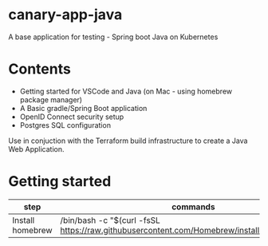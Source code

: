 # canary-app-java
A base application for testing - Spring boot Java on Kubernetes

# Contents

* Getting started for VSCode and Java (on Mac - using homebrew package manager)
* A Basic gradle/Spring Boot application
* OpenID Connect security setup
* Postgres SQL configuration

Use in conjuction with the Terraform build infrastructure to create a Java Web Application.

# Getting started
step | commands | notes
--- | --- | ---
Install homebrew | /bin/bash -c "$(curl -fsSL https://raw.githubusercontent.com/Homebrew/install/HEAD/install.sh)" | https://brew.sh/
